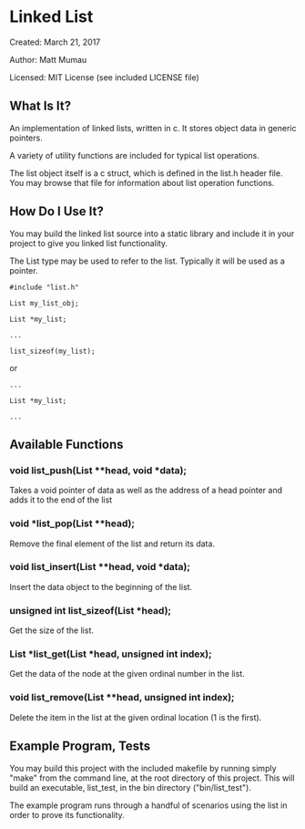 # Linked List
Created:  March 21, 2017

Author:   Matt Mumau

Licensed: MIT License (see included LICENSE file)

## What Is It?
An implementation of linked lists, written in c. It stores object data in 
generic pointers.

A variety of utility functions are included for typical list operations.

The list object itself is a c struct, which is defined in the list.h header 
file. You may browse that file for information about list operation functions.

## How Do I Use It?
You may build the linked list source into a static library and include it in
your project to give you linked list functionality. 

The List type may be used to refer to the list. Typically it will be used as a
pointer.

`#include "list.h"`

`List my_list_obj;`

`List *my_list;`

`...`

`list_sizeof(my_list);`

or

`...`

`List *my_list;`

`...`

## Available Functions

### void list_push(List **head, void *data);
Takes a void pointer of data as well as the address of a head pointer and adds
it to the end of the list

### void *list_pop(List **head);
Remove the final element of the list and return its data.

### void list_insert(List **head, void *data);
Insert the data object to the beginning of the list.

### unsigned int list_sizeof(List *head);
Get the size of the list.

### List *list_get(List *head, unsigned int index);
Get the data of the node at the given ordinal number in the list.

### void list_remove(List **head, unsigned int index);
Delete the item in the list at the given ordinal location (1 is the first).

## Example Program, Tests
You may build this project with the included makefile by running simply "make"
from the command line, at the root directory of this project. This will build
an executable, list_test, in the bin directory ("bin/list_test").

The example program runs through a handful of scenarios using the list in order
to prove its functionality.



